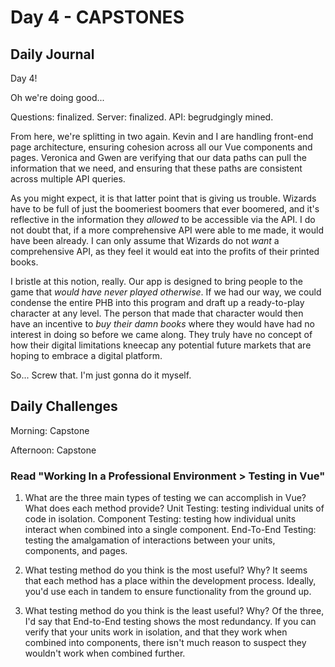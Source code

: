 # Day 4 - CAPSTONES

## Daily Journal

Day 4!

Oh we're doing good...

Questions: finalized.
Server: finalized.
API: begrudgingly mined.

From here, we're splitting in two again. Kevin and I are handling front-end page architecture, ensuring cohesion across all our Vue components and pages.
Veronica and Gwen are verifying that our data paths can pull the information that we need, and ensuring that these paths are consistent across multiple API queries.

As you might expect, it is that latter point that is giving us trouble. Wizards have to be full of just the boomeriest boomers that ever boomered, and it's reflective in the information they _allowed_ to be accessible via the API. I do not doubt that, if a more comprehensive API were able to me made, it would have been already. I can only assume that Wizards do not _want_ a comprehensive API, as they feel it would eat into the profits of their printed books.

I bristle at this notion, really. Our app is designed to bring people to the game that _would have never played otherwise_. If we had our way, we could condense the entire PHB into this program and draft up a ready-to-play character at any level. The person that made that character would then have an incentive to _buy their damn books_ where they would have had no interest in doing so before we came along. They truly have no concept of how their digital limitations kneecap any potential future markets that are hoping to embrace a digital platform.

So... Screw that. I'm just gonna do it myself.

## Daily Challenges

Morning: Capstone

Afternoon: Capstone

### Read "Working In a Professional Environment > Testing in Vue"

1. What are the three main types of testing we can accomplish in Vue? What does each method provide?
   Unit Testing: testing individual units of code in isolation.
   Component Testing: testing how individual units interact when combined into a single component.
   End-To-End Testing: testing the amalgamation of interactions between your units, components, and pages.

2. What testing method do you think is the most useful? Why?
   It seems that each method has a place within the development process. Ideally, you'd use each in tandem to ensure functionality from the ground up.

3. What testing method do you think is the least useful? Why?
   Of the three, I'd say that End-to-End testing shows the most redundancy. If you can verify that your units work in isolation, and that they work when combined into components, there isn't much reason to suspect they wouldn't work when combined further.
